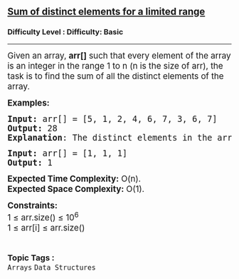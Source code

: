 <h2><a href="https://www.geeksforgeeks.org/problems/sum-of-distinct-elements-15115/1?page=2&category=Arrays&difficulty=Basic&sortBy=accuracy">Sum of distinct elements for a limited range</a></h2><h3>Difficulty Level : Difficulty: Basic</h3><hr><div class="problems_problem_content__Xm_eO"><p><span style="font-size: 14pt;">Given an array, <strong>arr[]</strong> such that every element of the array is an integer in the range 1 to n (n is the size of arr), the task is to find the sum of all the distinct elements of the array.</span></p>
<p><span style="font-size: 14pt;"><strong>Examples:</strong></span></p>
<pre><span style="font-size: 14pt;"><strong>Input: </strong>arr[] = [5, 1, 2, 4, 6, 7, 3, 6, 7]
<strong>Output:</strong> 28
<strong>Explanation</strong>: The distinct elements in the array are 1, 2, 3, 4, 5, 6, 7.</span></pre>
<pre><span style="font-size: 14pt;"><strong>Input: </strong>arr[] = [1, 1, 1]
<strong>Output:</strong> 1
</span></pre>
<p><span style="font-size: 14pt;"><strong>Expected Time Complexity:</strong> O(n).<br><strong>Expected Space&nbsp;</strong></span><strong style="font-size: 18.6667px;">Complexity</strong><strong style="font-size: 14pt;">:</strong><span style="font-size: 14pt;"> O(1).</span></p>
<p><span style="font-size: 14pt;"><strong>Constraints:</strong><br>1 ≤ arr.size() ≤ 10<sup>6</sup><br></span><span style="font-size: 18.6667px;">1 ≤ arr[i] ≤ arr.size()</span></p></div><br><p><span style=font-size:18px><strong>Topic Tags : </strong><br><code>Arrays</code>&nbsp;<code>Data Structures</code>&nbsp;